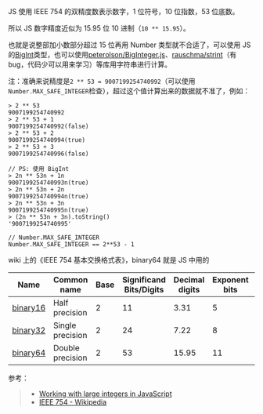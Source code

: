 JS 使用 IEEE 754 的双精度数表示数字，1 位符号，10 位指数，53 位底数。

所以 JS 数字精度近似为 15.95 位 10 进制（`10 ** 15.95`）。

也就是说整部加小数部分超过 15 位再用 Number 类型就不合适了，可以使用 JS 的[BigInt](https://developer.mozilla.org/en-US/docs/Web/JavaScript/Reference/Global_Objects/BigInt)类型，也可以使用[peterolson/BigInteger.js](https://github.com/peterolson/BigInteger.js)、[rauschma/strint](https://github.com/rauschma/strint)（有 bug，代码少可以用来学习）等库用字符串进行计算。

注：准确来说精度是`2 ** 53 = 9007199254740992`（可以使用`Number.MAX_SAFE_INTEGER`检查），超过这个值计算出来的数据就不准了，例如：

```text
> 2 ** 53
9007199254740992
> 2 ** 53 + 1
9007199254740992(false)
> 2 ** 53 + 2
9007199254740994(true)
> 2 ** 53 + 3
9007199254740996(false)

// PS: 使用 BigInt
> 2n ** 53n + 1n
9007199254740993n(true)
> 2n ** 53n + 2n
9007199254740994n(true)
> 2n ** 53n + 3n
9007199254740995n(true)
> (2n ** 53n + 3n).toString()
'9007199254740995'

// Number.MAX_SAFE_INTEGER
Number.MAX_SAFE_INTEGER == 2**53 - 1
```

wiki 上的《IEEE 754 基本交换格式表》，binary64 就是 JS 中用的

| Name                                                                             | Common name      | Base | Significand Bits/Digits | Decimal digits | Exponent bits | Decimal E max | Exponent bias | E min | E max | Notes     |
| -------------------------------------------------------------------------------- | ---------------- | ---- | ----------------------- | -------------- | ------------- | ------------- | ------------- | ----- | ----- | --------- |
| [binary16](https://en.wikipedia.org/wiki/Half-precision_floating-point_format)   | Half precision   | 2    | 11                      | 3.31           | 5             | 4.51          | 24−1 = 15     | −14   | +15   | not basic |
| [binary32](https://en.wikipedia.org/wiki/Single-precision_floating-point_format) | Single precision | 2    | 24                      | 7.22           | 8             | 38.23         | 27−1 = 127    | −126  | +127  |           |
| [binary64](https://en.wikipedia.org/wiki/Double-precision_floating-point_format) | Double precision | 2    | 53                      | 15.95          | 11            | 307.95        | 210−1 = 1023  | −1022 | +1023 |           |

参考：

> -   [Working with large integers in JavaScript](http://2ality.com/2012/07/large-integers.html)
> -   [IEEE 754 - Wikipedia](https://en.wikipedia.org/wiki/IEEE\_754#Representation_and_encoding_in_memory)

